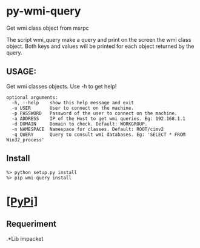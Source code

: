 # py-wmi-query
Get wmi class object from msrpc

The script wmi_query make a query and print on the screen the wmi class object.
Both keys and values will be printed for each object returned by the query.

## USAGE:
Get wmi classes objects. Use -h to get help!

```
optional arguments:
  -h, --help    show this help message and exit
  -u USER       User to connect on the machine.
  -p PASSWORD   Password of the user to connect on the machine.
  -a ADDRESS    IP of the Host to get wmi queries. Eg: 192.168.1.1
  -d DOMAIN     Domain to check. Default: WORKGROUP.
  -n NAMESPACE  Namespace for classes. Default: ROOT/cimv2
  -q QUERY      Query to consult wmi databases. Eg: 'SELECT * FROM Win32_process'
```

## Install
```
%> python setup.py install
%> pip wmi-query install
```
# [\[PyPi\]](https://pypi.python.org/pypi/py-wmi-query "py-wmi-query on PyPi")

## Requeriment
.*Lib impacket

